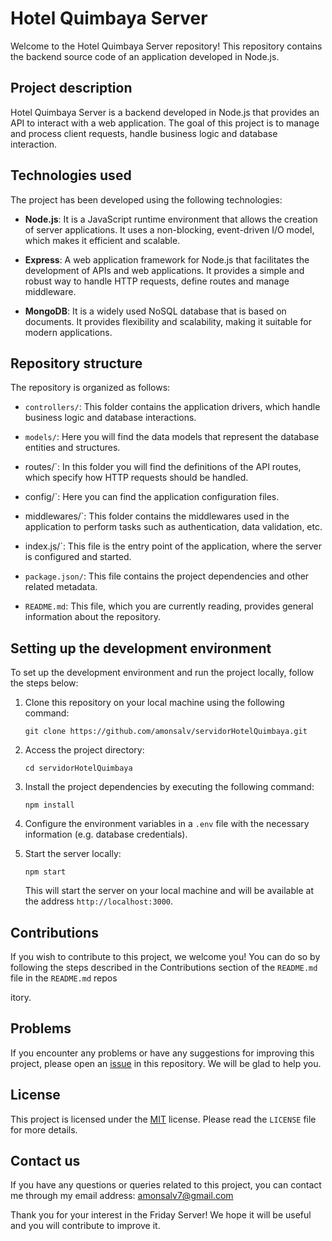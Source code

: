 # Hotel Quimbaya Server

Welcome to the Hotel Quimbaya Server repository! This repository contains the backend source code of an application developed in Node.js.

## Project description

Hotel Quimbaya Server is a backend developed in Node.js that provides an API to interact with a web application. The goal of this project is to manage and process client requests, handle business logic and database interaction.

## Technologies used

The project has been developed using the following technologies:

- **Node.js**: It is a JavaScript runtime environment that allows the creation of server applications. It uses a non-blocking, event-driven I/O model, which makes it efficient and scalable.

- **Express**: A web application framework for Node.js that facilitates the development of APIs and web applications. It provides a simple and robust way to handle HTTP requests, define routes and manage middleware.

- **MongoDB**: It is a widely used NoSQL database that is based on documents. It provides flexibility and scalability, making it suitable for modern applications.

## Repository structure

The repository is organized as follows:

- `controllers/`: This folder contains the application drivers, which handle business logic and database interactions.

- `models/`: Here you will find the data models that represent the database entities and structures.

- routes/`: In this folder you will find the definitions of the API routes, which specify how HTTP requests should be handled.

- config/`: Here you can find the application configuration files.

- middlewares/`: This folder contains the middlewares used in the application to perform tasks such as authentication, data validation, etc.

- index.js/`: This file is the entry point of the application, where the server is configured and started.

- `package.json/`: This file contains the project dependencies and other related metadata.

- `README.md`: This file, which you are currently reading, provides general information about the repository.

## Setting up the development environment

To set up the development environment and run the project locally, follow the steps below:

1. Clone this repository on your local machine using the following command:
   ```
   git clone https://github.com/amonsalv/servidorHotelQuimbaya.git
   ```

2. Access the project directory:
   ```
   cd servidorHotelQuimbaya

   ```

3. Install the project dependencies by executing the following command:
   ```
   npm install
   ```

4. Configure the environment variables in a `.env` file with the necessary information (e.g. database credentials).


5. Start the server locally:
   ```
   npm start
   ```

   This will start the server on your local machine and will be available at the address `http://localhost:3000`.

## Contributions

If you wish to contribute to this project, we welcome you! You can do so by following the steps described in the Contributions section of the `README.md` file in the `README.md` repos

itory.

## Problems

If you encounter any problems or have any suggestions for improving this project, please open an [issue](https://github.com/amonsalv/servidorHotelQuimbaya/issues) in this repository. We will be glad to help you.

## License

This project is licensed under the [MIT](https://github.com/amonsalv/servidorHotelQuimbaya/blob/main/LICENSE) license. Please read the `LICENSE` file for more details.

## Contact us

If you have any questions or queries related to this project, you can contact me through my email address: amonsalv7@gmail.com

Thank you for your interest in the Friday Server! We hope it will be useful and you will contribute to improve it.
